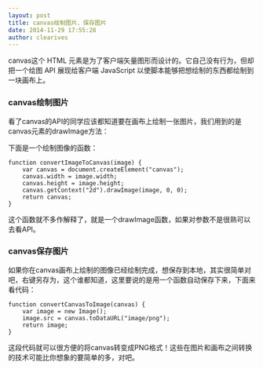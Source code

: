 ```yaml
---
layout: post
title: canvas绘制图片、保存图片
date: 2014-11-29 17:55:28
author: clearives
---
```

canvas这个 HTML 元素是为了客户端矢量图形而设计的。它自己没有行为，但却把一个绘图 API 展现给客户端 JavaScript 以使脚本能够把想绘制的东西都绘制到一块画布上。
<!--more-->
### canvas绘制图片
看了canvas的API的同学应该都知道要在画布上绘制一张图片，我们用到的是canvas元素的drawImage方法：

下面是一个绘制图像的函数：
```
function convertImageToCanvas(image) {
    var canvas = document.createElement("canvas");
    canvas.width = image.width;
    canvas.height = image.height;
    canvas.getContext("2d").drawImage(image, 0, 0);
    return canvas;
}
```
这个函数就不多作解释了，就是一个drawImage函数，如果对参数不是很熟可以去看API。
### canvas保存图片
如果你在canvas画布上绘制的图像已经绘制完成，想保存到本地，其实很简单对吧，右键另存为，这个谁都知道，这里要说的是用一个函数自动保存下来，下面来看代码：

```
function convertCanvasToImage(canvas) {
    var image = new Image();
    image.src = canvas.toDataURL("image/png");
    return image;
}
```
这段代码就可以很方便的将canvas转变成PNG格式！这些在图片和画布之间转换的技术可能比你想象的要简单的多，对吧。
